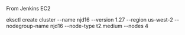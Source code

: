 From Jenkins EC2

eksctl create cluster --name njd16 --version 1.27 --region us-west-2 --nodegroup-name njd16 --node-type t2.medium --nodes 4

